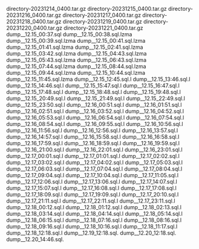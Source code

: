 directory-20231214_0400.tar.gz
directory-20231215_0400.tar.gz
directory-20231216_0400.tar.gz
directory-20231217_0400.tar.gz
directory-20231218_0400.tar.gz
directory-20231219_0400.tar.gz
directory-20231220_0400.tar.gz
directory-20231221_0400.tar.gz
dump__12.15_00:37.sql
dump__12.15_00:38.sql.lzma
dump__12.15_00:39.sql.lzma
dump__12.15_00:41.sql.lzma
dump__12.15_01:41.sql.lzma
dump__12.15_02:41.sql.lzma
dump__12.15_03:42.sql.lzma
dump__12.15_04:43.sql.lzma
dump__12.15_05:43.sql.lzma
dump__12.15_06:43.sql.lzma
dump__12.15_07:44.sql.lzma
dump__12.15_08:44.sql.lzma
dump__12.15_09:44.sql.lzma
dump__12.15_10:44.sql.lzma
dump__12.15_11:45.sql.lzma
dump__12.15_12:45.sql.l
dump__12.15_13:46.sql.l
dump__12.15_14:46.sql.l
dump__12.15_15:47.sql.l
dump__12.15_16:47.sql.l
dump__12.15_17:48.sql.l
dump__12.15_18:48.sql.l
dump__12.15_19:48.sql.l
dump__12.15_20:49.sql.l
dump__12.15_21:49.sql.l
dump__12.15_22:49.sql.l
dump__12.15_23:50.sql.l
dump__12.16_00:51.sql.l
dump__12.16_01:51.sql.l
dump__12.16_02:51.sql.l
dump__12.16_03:52.sql.l
dump__12.16_04:52.sql.l
dump__12.16_05:53.sql.l
dump__12.16_06:54.sql.l
dump__12.16_07:54.sql.l
dump__12.16_08:54.sql.l
dump__12.16_09:55.sql.l
dump__12.16_10:56.sql.l
dump__12.16_11:56.sql.l
dump__12.16_12:56.sql.l
dump__12.16_13:57.sql.l
dump__12.16_14:57.sql.l
dump__12.16_15:58.sql.l
dump__12.16_16:58.sql.l
dump__12.16_17:59.sql.l
dump__12.16_18:59.sql.l
dump__12.16_19:59.sql.l
dump__12.16_21:00.sql.l
dump__12.16_22:01.sql.l
dump__12.16_23:01.sql.l
dump__12.17_00:01.sql.l
dump__12.17_01:01.sql.l
dump__12.17_02:02.sql.l
dump__12.17_03:02.sql.l
dump__12.17_04:02.sql.l
dump__12.17_05:03.sql.l
dump__12.17_06:03.sql.l
dump__12.17_07:04.sql.l
dump__12.17_08:04.sql.l
dump__12.17_09:04.sql.l
dump__12.17_10:04.sql.l
dump__12.17_11:05.sql.l
dump__12.17_12:06.sql.l
dump__12.17_13:06.sql.l
dump__12.17_14:07.sql.l
dump__12.17_15:07.sql.l
dump__12.17_16:08.sql.l
dump__12.17_17:08.sql.l
dump__12.17_18:09.sql.l
dump__12.17_19:09.sql.l
dump__12.17_20:10.sql.l
dump__12.17_21:11.sql.l
dump__12.17_22:11.sql.l
dump__12.17_23:11.sql.l
dump__12.18_00:12.sql.l
dump__12.18_01:12.sql.l
dump__12.18_02:13.sql.l
dump__12.18_03:14.sql.l
dump__12.18_04:14.sql.l
dump__12.18_05:14.sql.l
dump__12.18_06:15.sql.l
dump__12.18_07:16.sql.l
dump__12.18_08:16.sql.l
dump__12.18_09:16.sql.l
dump__12.18_10:16.sql.l
dump__12.18_11:17.sql.l
dump__12.18_12:18.sql.l
dump__12.19_12:18.sql.
dump__12.20_12:18.sql.
dump__12.20_14:46.sql.
